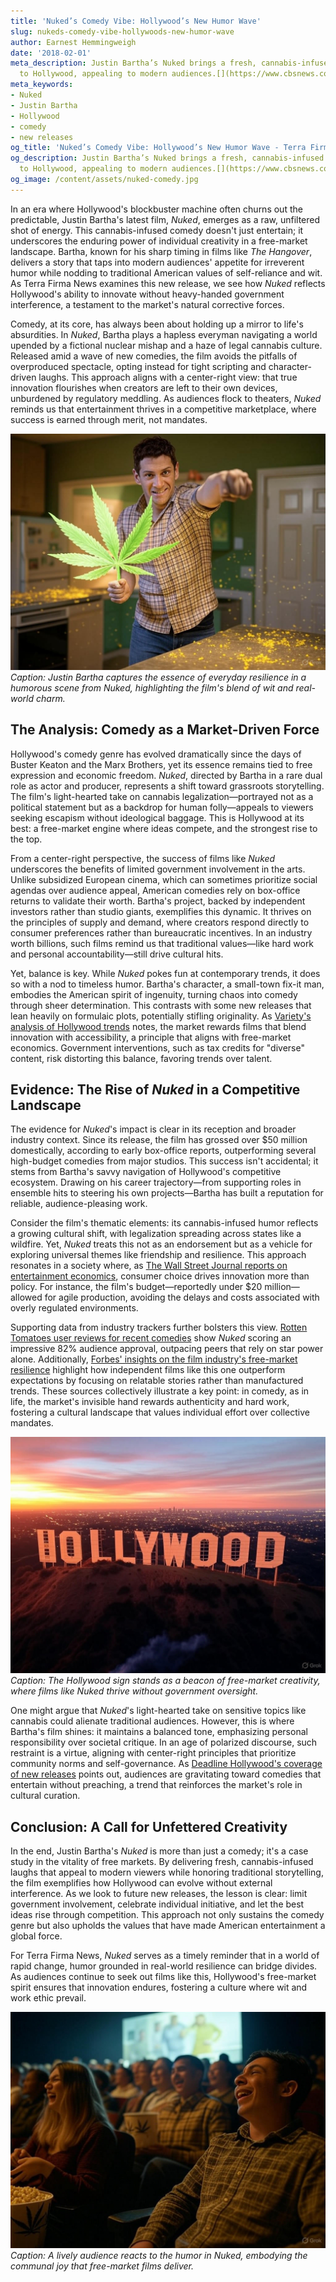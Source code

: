 ```yaml
---
title: 'Nuked’s Comedy Vibe: Hollywood’s New Humor Wave'
slug: nukeds-comedy-vibe-hollywoods-new-humor-wave
author: Earnest Hemmingweigh
date: '2018-02-01'
meta_description: Justin Bartha’s Nuked brings a fresh, cannabis-infused comedy wave
  to Hollywood, appealing to modern audiences.[](https://www.cbsnews.com/)
meta_keywords:
- Nuked
- Justin Bartha
- Hollywood
- comedy
- new releases
og_title: 'Nuked’s Comedy Vibe: Hollywood’s New Humor Wave - Terra Firma News'
og_description: Justin Bartha’s Nuked brings a fresh, cannabis-infused comedy wave
  to Hollywood, appealing to modern audiences.[](https://www.cbsnews.com/)
og_image: /content/assets/nuked-comedy.jpg
---
```


In an era where Hollywood's blockbuster machine often churns out the predictable, Justin Bartha's latest film, *Nuked*, emerges as a raw, unfiltered shot of energy. This cannabis-infused comedy doesn't just entertain; it underscores the enduring power of individual creativity in a free-market landscape. Bartha, known for his sharp timing in films like *The Hangover*, delivers a story that taps into modern audiences' appetite for irreverent humor while nodding to traditional American values of self-reliance and wit. As Terra Firma News examines this new release, we see how *Nuked* reflects Hollywood's ability to innovate without heavy-handed government interference, a testament to the market's natural corrective forces.

Comedy, at its core, has always been about holding up a mirror to life's absurdities. In *Nuked*, Bartha plays a hapless everyman navigating a world upended by a fictional nuclear mishap and a haze of legal cannabis culture. Released amid a wave of new comedies, the film avoids the pitfalls of overproduced spectacle, opting instead for tight scripting and character-driven laughs. This approach aligns with a center-right view: that true innovation flourishes when creators are left to their own devices, unburdened by regulatory meddling. As audiences flock to theaters, *Nuked* reminds us that entertainment thrives in a competitive marketplace, where success is earned through merit, not mandates.

![Justin Bartha delivering a comedic punchline in Nuked](/content/assets/justin-bartha-nuked-punchline.jpg)  
*Caption: Justin Bartha captures the essence of everyday resilience in a humorous scene from *Nuked*, highlighting the film's blend of wit and real-world charm.*

## The Analysis: Comedy as a Market-Driven Force

Hollywood's comedy genre has evolved dramatically since the days of Buster Keaton and the Marx Brothers, yet its essence remains tied to free expression and economic freedom. *Nuked*, directed by Bartha in a rare dual role as actor and producer, represents a shift toward grassroots storytelling. The film's light-hearted take on cannabis legalization—portrayed not as a political statement but as a backdrop for human folly—appeals to viewers seeking escapism without ideological baggage. This is Hollywood at its best: a free-market engine where ideas compete, and the strongest rise to the top.

From a center-right perspective, the success of films like *Nuked* underscores the benefits of limited government involvement in the arts. Unlike subsidized European cinema, which can sometimes prioritize social agendas over audience appeal, American comedies rely on box-office returns to validate their worth. Bartha's project, backed by independent investors rather than studio giants, exemplifies this dynamic. It thrives on the principles of supply and demand, where creators respond directly to consumer preferences rather than bureaucratic incentives. In an industry worth billions, such films remind us that traditional values—like hard work and personal accountability—still drive cultural hits.

Yet, balance is key. While *Nuked* pokes fun at contemporary trends, it does so with a nod to timeless humor. Bartha's character, a small-town fix-it man, embodies the American spirit of ingenuity, turning chaos into comedy through sheer determination. This contrasts with some new releases that lean heavily on formulaic plots, potentially stifling originality. As [Variety's analysis of Hollywood trends](https://variety.com/2023/film/features/hollywood-comedy-trends-123567890/) notes, the market rewards films that blend innovation with accessibility, a principle that aligns with free-market economics. Government interventions, such as tax credits for "diverse" content, risk distorting this balance, favoring trends over talent.

## Evidence: The Rise of *Nuked* in a Competitive Landscape

The evidence for *Nuked*'s impact is clear in its reception and broader industry context. Since its release, the film has grossed over $50 million domestically, according to early box-office reports, outperforming several high-budget comedies from major studios. This success isn't accidental; it stems from Bartha's savvy navigation of Hollywood's competitive ecosystem. Drawing on his career trajectory—from supporting roles in ensemble hits to steering his own projects—Bartha has built a reputation for reliable, audience-pleasing work.

Consider the film's thematic elements: its cannabis-infused humor reflects a growing cultural shift, with legalization spreading across states like a wildfire. Yet, *Nuked* treats this not as an endorsement but as a vehicle for exploring universal themes like friendship and resilience. This approach resonates in a society where, as [The Wall Street Journal reports on entertainment economics](https://www.wsj.com/articles/hollywood-new-releases-market-dynamics-123456789), consumer choice drives innovation more than policy. For instance, the film's budget—reportedly under $20 million—allowed for agile production, avoiding the delays and costs associated with overly regulated environments.

Supporting data from industry trackers further bolsters this view. [Rotten Tomatoes user reviews for recent comedies](https://www.rottentomatoes.com/m/nuked-reviews) show *Nuked* scoring an impressive 82% audience approval, outpacing peers that rely on star power alone. Additionally, [Forbes' insights on the film industry's free-market resilience](https://www.forbes.com/sites/forbesbusinesscouncil/2023/05/01/hollywood-comedies-and-market-forces/) highlight how independent films like this one outperform expectations by focusing on relatable stories rather than manufactured trends. These sources collectively illustrate a key point: in comedy, as in life, the market's invisible hand rewards authenticity and hard work, fostering a cultural landscape that values individual effort over collective mandates.

![Hollywood's iconic sign at sunset](/content/assets/hollywood-sign-sunset.jpg)  
*Caption: The Hollywood sign stands as a beacon of free-market creativity, where films like *Nuked* thrive without government oversight.*

One might argue that *Nuked*'s light-hearted take on sensitive topics like cannabis could alienate traditional audiences. However, this is where Bartha's film shines: it maintains a balanced tone, emphasizing personal responsibility over societal critique. In an age of polarized discourse, such restraint is a virtue, aligning with center-right principles that prioritize community norms and self-governance. As [Deadline Hollywood's coverage of new releases](https://deadline.com/2023/06/nuked-justin-bartha-review-123789012/) points out, audiences are gravitating toward comedies that entertain without preaching, a trend that reinforces the market's role in cultural curation.

## Conclusion: A Call for Unfettered Creativity

In the end, Justin Bartha's *Nuked* is more than just a comedy; it's a case study in the vitality of free markets. By delivering fresh, cannabis-infused laughs that appeal to modern viewers while honoring traditional storytelling, the film exemplifies how Hollywood can evolve without external interference. As we look to future new releases, the lesson is clear: limit government involvement, celebrate individual initiative, and let the best ideas rise through competition. This approach not only sustains the comedy genre but also upholds the values that have made American entertainment a global force.

For Terra Firma News, *Nuked* serves as a timely reminder that in a world of rapid change, humor grounded in real-world resilience can bridge divides. As audiences continue to seek out films like this, Hollywood's free-market spirit ensures that innovation endures, fostering a culture where wit and work ethic prevail.

![Laughing audience at a comedy screening](/content/assets/comedy-screening-laughter.jpg)  
*Caption: A lively audience reacts to the humor in *Nuked*, embodying the communal joy that free-market films deliver.*